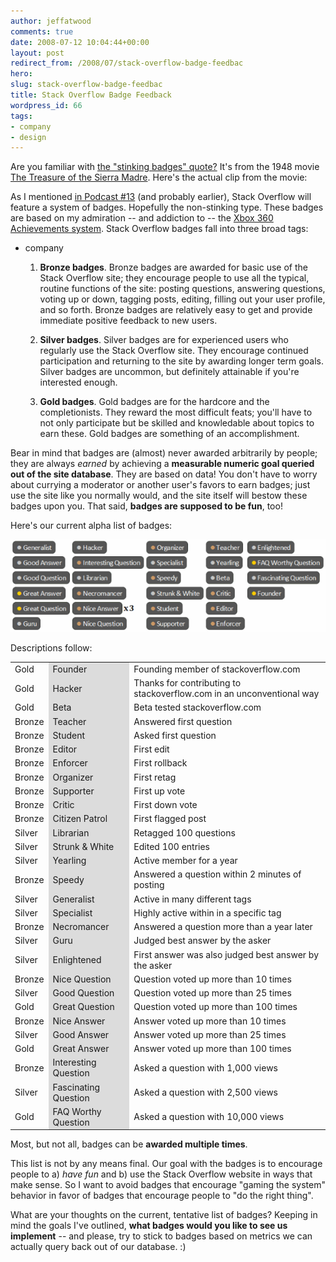 ```yaml
---
author: jeffatwood
comments: true
date: 2008-07-12 10:04:44+00:00
layout: post
redirect_from: /2008/07/stack-overflow-badge-feedbac
hero:
slug: stack-overflow-badge-feedbac
title: Stack Overflow Badge Feedback
wordpress_id: 66
tags:
- company
- design
---
```



Are you familiar with [the "stinking badges" quote?](http://en.wikipedia.org/wiki/Stinking_badges) It's from the 1948 movie [The Treasure of the Sierra Madre](http://www.imdb.com/title/tt0040897/). Here's the actual clip from the movie:







As I mentioned [in Podcast #13](http://blog.stackoverflow.com/2008/07/podcast-13/) (and probably earlier), Stack Overflow will feature a system of badges. Hopefully the non-stinking type. These badges are based on my admiration -- and addiction to -- the [Xbox 360 Achievements system](http://www.xbox360achievements.org/index.php). Stack Overflow badges fall into three broad tags:
- company




  1. **Bronze badges**. Bronze badges are awarded for basic use of the Stack Overflow site; they encourage people to use all the typical, routine functions of the site: posting questions, answering questions, voting up or down, tagging posts, editing, filling out your user profile, and so forth. Bronze badges are relatively easy to get and provide immediate positive feedback to new users.




  2. **Silver badges**. Silver badges are for experienced users who regularly use the Stack Overflow site. They encourage continued participation and returning to the site by awarding longer term goals. Silver badges are uncommon, but definitely attainable if you're interested enough.




  3. **Gold badges**. Gold badges are for the hardcore and the completionists. They reward the most difficult feats; you'll have to not only participate but be skilled and knowledable about topics to earn these. Gold badges are something of an accomplishment.




Bear in mind that badges are (almost) never awarded arbitrarily by people; they are always _earned_ by achieving a **measurable numeric goal queried out of the site database**. They are based on data! You don't have to worry about currying a moderator or another user's favors to earn badges; just use the site like you normally would, and the site itself will bestow these badges upon you. That said, **badges are supposed to be fun**, too!



Here's our current alpha list of badges:



![stackoverflow-badges-alpha](/images/wordpress/stackoverflow-badges-alpha.png)



Descriptions follow:



<table cellpadding="5" width="600" cellspacing="0" >
<tr >
<td >Gold
</td>
<td style="background-color: gainsboro;" >Founder
</td>
<td > Founding member of stackoverflow.com
</td></tr>
<tr >
<td >Gold
</td>
<td style="background-color: gainsboro;" >Hacker
</td>
<td > Thanks for contributing to stackoverflow.com in an unconventional way
</td></tr>
<tr >
<td >Gold
</td>
<td style="background-color: gainsboro;" >Beta
</td>
<td > Beta tested stackoverflow.com
</td></tr>
<tr >
<td >Bronze
</td>
<td style="background-color: gainsboro;" >Teacher
</td>
<td > Answered first question
</td></tr>
<tr >
<td >Bronze
</td>
<td style="background-color: gainsboro;" >Student
</td>
<td > Asked first question
</td></tr>
<tr >
<td >Bronze
</td>
<td style="background-color: gainsboro;" >Editor
</td>
<td > First edit
</td></tr>
<tr >
<td >Bronze
</td>
<td style="background-color: gainsboro;" >Enforcer
</td>
<td > First rollback
</td></tr>
<tr >
<td >Bronze
</td>
<td style="background-color: gainsboro;" >Organizer
</td>
<td > First retag
</td></tr>
<tr >
<td >Bronze
</td>
<td style="background-color: gainsboro;" >Supporter
</td>
<td > First up vote
</td></tr>
<tr >
<td >Bronze
</td>
<td style="background-color: gainsboro;" >Critic
</td>
<td > First down vote
</td></tr>
<tr >
<td >Bronze
</td>
<td style="background-color: gainsboro;" >Citizen Patrol
</td>
<td >First flagged post
</td></tr>
<tr >
<td >Silver
</td>
<td style="background-color: gainsboro;" >Librarian
</td>
<td > Retagged 100 questions
</td></tr>
<tr >
<td >Silver
</td>
<td style="background-color: gainsboro;" >Strunk & White
</td>
<td > Edited 100 entries
</td></tr>
<tr >
<td >Silver
</td>
<td style="background-color: gainsboro;" >Yearling
</td>
<td > Active member for a year
</td></tr>
<tr >
<td >Bronze
</td>
<td style="background-color: gainsboro;" >Speedy
</td>
<td > Answered a question within 2 minutes of posting
</td></tr>
<tr >
<td >Silver
</td>
<td style="background-color: gainsboro;" >Generalist
</td>
<td > Active in many different tags
</td></tr>
<tr >
<td >Silver
</td>
<td style="background-color: gainsboro;" >Specialist
</td>
<td > Highly active within in a specific tag
</td></tr>
<tr >
<td >Bronze
</td>
<td style="background-color: gainsboro;" >Necromancer
</td>
<td > Answered a question more than a year later
</td></tr>
<tr >
<td >Silver
</td>
<td style="background-color: gainsboro;" >Guru
</td>
<td > Judged best answer by the asker
</td></tr>

<tr >
<td >Silver
</td>
<td style="background-color: gainsboro;" >Enlightened
</td>
<td > First answer was also judged best answer by the asker
</td></tr>
<tr >
<td >Bronze
</td>
<td style="background-color: gainsboro;" >Nice Question
</td>
<td > Question voted up more than 10 times
</td></tr>
<tr >
<td >Silver
</td>
<td style="background-color: gainsboro;" >Good Question
</td>
<td > Question voted up more than 25 times
</td></tr>
<tr >
<td >Gold
</td>
<td style="background-color: gainsboro;" >Great Question
</td>
<td > Question voted up more than 100 times
</td></tr>
<tr >
<td >Bronze
</td>
<td style="background-color: gainsboro;" >Nice Answer
</td>
<td > Answer voted up more than 10 times
</td></tr>
<tr >
<td >Silver
</td>
<td style="background-color: gainsboro;" >Good Answer
</td>
<td > Answer voted up more than 25 times
</td></tr>
<tr >
<td >Gold
</td>
<td style="background-color: gainsboro;" >Great Answer
</td>
<td > Answer voted up more than 100 times
</td></tr>
<tr >
<td >Bronze
</td>
<td style="background-color: gainsboro;" >Interesting Question
</td>
<td > Asked a question with 1,000 views
</td></tr>
<tr >
<td >Silver
</td>
<td style="background-color: gainsboro;" >Fascinating Question
</td>
<td > Asked a question with 2,500 views
</td></tr>
<tr >
<td >Gold
</td>
<td style="background-color: gainsboro;" >FAQ Worthy Question
</td>
<td > Asked a question with 10,000 views
</td></tr>
</table>



Most, but not all, badges can be **awarded multiple times**.



This list is not by any means final. Our goal with the badges is to encourage people to a) _have fun_ and b) use the Stack Overflow website in ways that make sense. So I want to avoid badges that encourage "gaming the system" behavior in favor of badges that encourage people to "do the right thing".



What are your thoughts on the current, tentative list of badges? Keeping in mind the goals I've outlined, **what badges would you like to see us implement** -- and please, try to stick to badges based on metrics we can actually query back out of our database. :)

